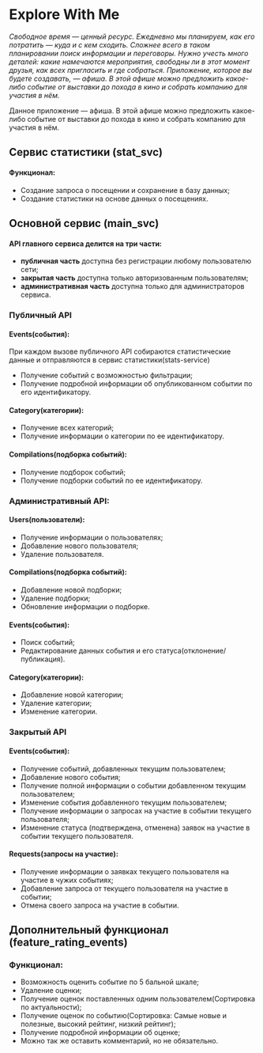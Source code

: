 # Explore With Me
_Свободное время — ценный ресурс. Ежедневно мы планируем, как его потратить — куда и с кем сходить. Сложнее всего в таком планировании поиск информации и переговоры. Нужно учесть много деталей: какие намечаются мероприятия, свободны ли в этот момент друзья, как всех пригласить и где собраться.
Приложение, которое вы будете создавать, — афиша. В этой афише можно предложить какое-либо событие от выставки до похода в кино и собрать компанию для участия в нём._

Данное приложение — афиша. В этой афише можно предложить какое-либо событие от выставки до похода в кино и собрать компанию для участия в нём.

## Сервис статистики (stat_svc)
#### Функционал:

- Создание запроса о посещении и сохранение в базу данных;
- Создание статистики на основе данных о посещениях.

## Основной сервис (main_svc)
#### API главного сервиса делится на три части:

  - **публичная часть** доступна без регистрации любому пользователю сети;
  - **закрытая часть** доступна только авторизованным пользователям;
  - **административная часть** доступна только для администраторов сервиса.

### Публичный API
#### Events(события):
При каждом вызове публичного API собираются статистические данные и отправляются в сервис статистики(stats-service) 
- Получение событий с возможностью фильтрации;
- Получение подробной информации об опубликованном событии по его идентификатору.
#### Category(категории):
- Получение всех категорий;
- Получение информации о категории по ее идентификатору.
#### Compilations(подборка событий):
- Получение подборок событий;
- Получение подборки событий по ее идентификатору.
### Административный API: 
#### Users(пользователи): 
- Получение информации о пользователях;
- Добавление нового пользователя;
- Удаление пользователя.
#### Compilations(подборка событий):
- Добавление новой подборки;
- Удаление подборки;
- Обновление информации о подборке.
#### Events(события):
- Поиск событий;
- Редактирование данных события и его статуса(отклонение/публикация).
#### Category(категории):
- Добавление новой категории;
- Удаление категории;
- Изменение категории.
### Закрытый API
#### Events(события):
- Получение событий, добавленных текущим пользователем;
- Добавление нового события;
- Получение полной информации о событии добавленном текущим пользователем;
- Изменение события добавленного текущим пользователем;
- Получение информации о запросах на участие в событии текущего пользователя;
- Изменение статуса (подтверждена, отменена) заявок на участие в событии текущего пользователя.
#### Requests(запросы на участие):
- Получение информации о заявках текущего пользователя на участие в чужих событиях;
- Добавление запроса от текущего пользователя на участие в событии;
- Отмена своего запроса на участие в событии.

## Дополнительный функционал (feature_rating_events)
### Функционал:
- Возможность оценить событие по 5 бальной шкале;
- Удаление оценки;
- Получение оценок поставленных одним пользователем(Сортировка по актуальности);
- Получение оценок по событию(Сортировка: Самые новые и полезные, высокий рейтинг, низкий рейтинг);
- Получение подробной информации об оценке;
- Можно так же оставить комментарий, но не обязательно.
